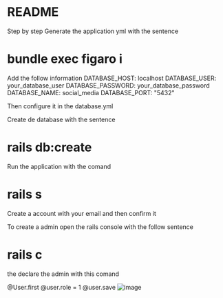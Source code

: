 # README

Step by step
Generate the application yml with the sentence 

# bundle exec figaro i

Add the follow information 
DATABASE_HOST: localhost
DATABASE_USER: your_database_user
DATABASE_PASSWORD: your_database_password
DATABASE_NAME: social_media
DATABASE_PORT: "5432"

Then configure it in the database.yml


Create de database with the sentence 

# rails db:create

Run the application with the comand 

# rails s

Create a account with your email and then confirm it


To create a admin open the rails console with the follow sentence 

# rails c

the declare the admin with this comand

@User.first
@user.role = 1
@user.save
![image](https://github.com/user-attachments/assets/6dbb0bdb-601d-4958-9352-a01a6faec832)
